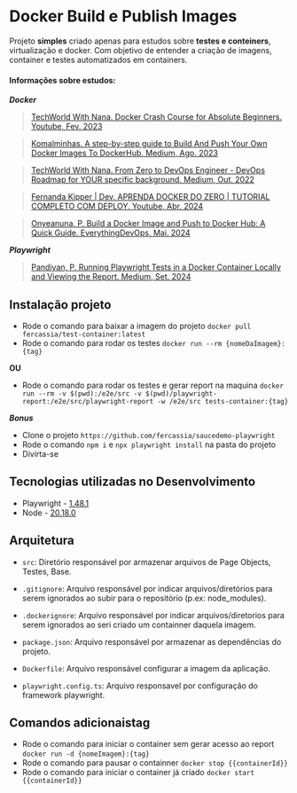 # Docker Build e Publish Images

Projeto __simples__ criado apenas para estudos sobre __testes e conteiners__, virtualização e docker. Com objetivo de entender a criação de imagens, container e testes automatizados em containers.

#### Informações sobre estudos:
___Docker___
> [TechWorld With Nana. Docker Crash Course for Absolute Beginners. Youtube, Fev. 2023](https://www.youtube.com/watch?v=pg19Z8LL06w)

> [Komalminhas. A step-by-step guide to Build And Push Your Own Docker Images To DockerHub. Medium, Ago. 2023](https://medium.com/@komalminhas.96/a-step-by-step-guide-to-build-and-push-your-own-docker-images-to-dockerhub-709963d4a8bc)

> [TechWorld With Nana. From Zero to DevOps Engineer - DevOps Roadmap for YOUR specific background. Medium, Out. 2022](https://dev.to/techworld_with_nana/from-zero-to-devops-engineer-devops-roadmap-for-your-specific-background-4h8n)

> [Fernanda Kipper | Dev. APRENDA DOCKER DO ZERO | TUTORIAL COMPLETO COM DEPLOY. Youtube, Abr. 2024](https://www.youtube.com/watch?v=DdoncfOdru8&t=13s)

> [Onyeanuna, P. Build a Docker Image and Push to Docker Hub: A Quick Guide. EverythingDevOps, Mai. 2024](https://everythingdevops.dev/build-a-docker-image-and-push-to-docker-hub-a-quick-guide/)

___Playwright___
> [Pandiyan, P. Running Playwright Tests in a Docker Container Locally and Viewing the Report. Medium, Set. 2024](https://pradappandiyan.medium.com/running-playwright-tests-in-a-docker-container-locally-and-viewing-the-report-2303599246da)

## Instalação projeto
- Rode o comando para baixar a imagem do projeto `docker pull fercassia/test-container:latest`
- Rode o comando para rodar os testes `docker run --rm {nomeDaImagem}:{tag}`

__OU__

- Rode o comando para rodar os testes e gerar report na maquina `docker run --rm -v $(pwd):/e2e/src -v $(pwd)/playwright-report:/e2e/src/playwright-report -w /e2e/src tests-container:{tag}`

___Bonus___
- Clone o projeto `https://github.com/fercassia/saucedemo-playwright`
- Rode o comando `npm i` e `npx playwright install` na pasta do projeto
- Divirta-se

## Tecnologias utilizadas no Desenvolvimento

- Playwright - [1.48.1](https://playwright.dev/)
- Node - [20.18.0](https://nodejs.org/en/about/previous-releases)

## Arquitetura

- `src`: Diretório responsável por armazenar arquivos de Page Objects, Testes, Base.
    
- `.gitignore`: Arquivo responsável por indicar arquivos/diretórios para serem ignorados ao subir para o repositório (p.ex: node_modules).

- `.dockerignore`: Arquivo responsável por indicar arquivos/diretorios para serem ignorados ao seri criado um containner daquela imagem.

- `package.json`: Arquivo responsável por armazenar as dependências do projeto.

- `Dockerfile`: Arquivo responsável configurar a imagem da aplicação.

- `playwright.config.ts`: Arquivo responsavel por configuração do framework playwright.

## Comandos adicionaistag
- Rode o comando para iniciar o container sem gerar acesso ao report `docker run -d {nomeImagem}:{tag}`
- Rode o comando para pausar o containner `docker stop {{containerId}}`
- Rode o comando para iniciar o container já criado `docker start {{containerId}}`

